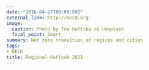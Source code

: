 ```yaml
---
date: "2016-04-27T00:00:00Z"
external_link: http://oecd.org
image:
  caption: Photo by Toa Heftiba on Unsplash
  focal_point: Smart
summary: Net zero transition of regions and cities
tags:
- OECD
title: Regional Outlook 2021
---
```

